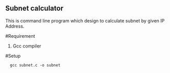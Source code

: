 ## Subnet calculator ##
   This is command line program which design to calculate subnet by given IP Address.

#Requirement
   1. Gcc compiler
   
#Setup
  
      gcc subnet.c -o subnet
